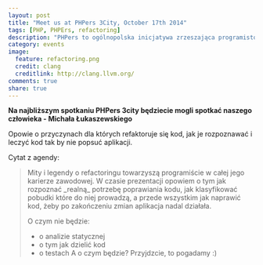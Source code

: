 ```yaml
---
layout: post
title: "Meet us at PHPers 3City, October 17th 2014"
tags: [PHP, PHPErs, refactoring]
description: "PHPers to ogólnopolska inicjatywa zrzeszająca programistów PHP. Regularne spotkania grup w Warszawie, Trójmiejście, Krakowie, Wrocławiu, Łodzi i Gliwicach pozwalają na efektywną wymianę wiedzy oraz integrację środowiska."
category: events
image:
  feature: refactoring.png
  credit: clang
  creditlink: http://clang.llvm.org/
comments: true
share: true
---
```


**Na najbliższym spotkaniu PHPers 3city będziecie mogli spotkać naszego człowieka - Michała Łukaszewskiego**

Opowie o przyczynach dla których refaktoruje się kod, jak je rozpoznawać i leczyć kod tak by nie popsuć aplikacji.

Cytat z agendy:

<blockquote>
Mity i legendy o refactoringu towarzyszą programiście w całej jego karierze zawodowej. W czasie prezentacji opowiem o tym jak rozpoznać _realną_ potrzebę poprawiania kodu, jak klasyfikować pobudki które do niej prowadzą, a przede wszystkim jak naprawić kod, żeby po zakończeniu zmian aplikacja nadal działała.

O czym nie będzie:
* o analizie statycznej
* o tym jak dzielić kod
* o testach
A o czym będzie? 
Przyjdzcie, to pogadamy :)
</blockquote>